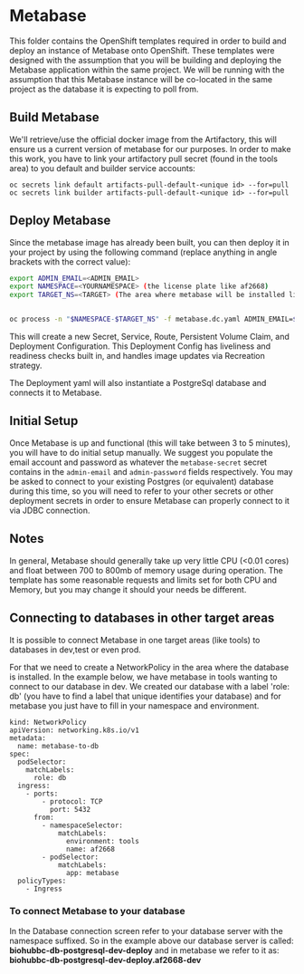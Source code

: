 # Metabase

This folder contains the OpenShift templates required in order to build and deploy an instance of Metabase onto OpenShift. These templates were designed with the assumption that you will be building and deploying the Metabase application within the same project. We will be running with the assumption that this Metabase instance will be co-located in the same project as the database it is expecting to poll from.

## Build Metabase

We'll retrieve/use the official docker image from the Artifactory, this will ensure us a current version of metabase for our purposes.
In order to make this work, you have to link your artifactory pull secret (found in the tools area) to you default and builder service accounts:
```
oc secrets link default artifacts-pull-default-<unique id> --for=pull
oc secrets link builder artifacts-pull-default-<unique id> --for=pull
```

## Deploy Metabase

Since the metabase image has already been built, you can then deploy it in your project by using the following command (replace anything in angle brackets with the correct value):

``` sh
export ADMIN_EMAIL=<ADMIN_EMAIL>
export NAMESPACE=<YOURNAMESPACE> (the license plate like af2668)
export TARGET_NS=<TARGET> (The area where metabase will be installed like dev, test, prod, tools)


oc process -n "$NAMESPACE-$TARGET_NS" -f metabase.dc.yaml ADMIN_EMAIL=$ADMIN_EMAIL NAMESPACE=$NAMESPACE TARGET_NS=$TARGET_NS -o yaml | oc apply -n $NAMESPACE -f -
```

This will create a new Secret, Service, Route, Persistent Volume Claim, and Deployment Configuration. This Deployment Config has liveliness and readiness checks built in, and handles image updates via Recreation strategy.

The Deployment yaml will also instantiate a PostgreSql database and connects it to Metabase.

## Initial Setup

Once Metabase is up and functional (this will take between 3 to 5 minutes), you will have to do initial setup manually. We suggest you populate the email account and password as whatever the `metabase-secret` secret contains in the `admin-email` and `admin-password` fields respectively. You may be asked to connect to your existing Postgres (or equivalent) database during this time, so you will need to refer to your other secrets or other deployment secrets in order to ensure Metabase can properly connect to it via JDBC connection.

## Notes

In general, Metabase should generally take up very little CPU (<0.01 cores) and float between 700 to 800mb of memory usage during operation. The template has some reasonable requests and limits set for both CPU and Memory, but you may change it should your needs be different.

## Connecting to databases in other target areas

It is possible to connect Metabase in one target areas (like tools) to databases in dev,test or even prod.

For that we need to create a NetworkPolicy in the area where the database is installed.
In the example below, we have metabase in tools wanting to connect to our database in dev.
We created our database with a label 'role: db' (you have to find a label that unique identifies your database) and for metabase you just have to fill in your namespace and environment.

```
kind: NetworkPolicy
apiVersion: networking.k8s.io/v1
metadata:
  name: metabase-to-db
spec:
  podSelector:
    matchLabels:
      role: db
  ingress:
    - ports:
        - protocol: TCP
          port: 5432
      from:
        - namespaceSelector:
            matchLabels:
              environment: tools
              name: af2668
        - podSelector:
            matchLabels:
              app: metabase
  policyTypes:
    - Ingress
```
### To connect Metabase to your database

In the Database connection screen refer to your database server with the namespace suffixed.
So in the example above our database server is called: 
**biohubbc-db-postgresql-dev-deploy** and in metabase we refer to it as: 
**biohubbc-db-postgresql-dev-deploy.af2668-dev**
